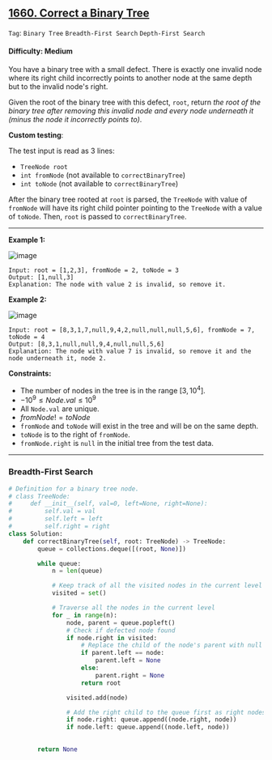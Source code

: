 ## [1660. Correct a Binary Tree](https://leetcode.com/problems/correct-a-binary-tree)

```Tag```: ```Binary Tree``` ```Breadth-First Search``` ```Depth-First Search```

#### Difficulty: Medium

You have a binary tree with a small defect. There is exactly one invalid node where its right child incorrectly points to another node at the same depth but to the invalid node's right.

Given the root of the binary tree with this defect, ```root```, return _the root of the binary tree after removing this invalid node and every node underneath it (minus the node it incorrectly points to)_.

__Custom testing__:

The test input is read as 3 lines:

- ```TreeNode root```
- ```int fromNode``` (not available to ```correctBinaryTree```)
- ```int toNode``` (not available to ```correctBinaryTree```)

After the binary tree rooted at ```root``` is parsed, the ```TreeNode``` with value of ```fromNode``` will have its right child pointer pointing to the ```TreeNode``` with a value of ```toNode```. Then, ```root``` is passed to ```correctBinaryTree```.

---

__Example 1:__

![image](https://assets.leetcode.com/uploads/2020/10/22/ex1v2.png)
```
Input: root = [1,2,3], fromNode = 2, toNode = 3
Output: [1,null,3]
Explanation: The node with value 2 is invalid, so remove it.
```

__Example 2:__

![image](https://assets.leetcode.com/uploads/2020/10/22/ex2v3.png)
```
Input: root = [8,3,1,7,null,9,4,2,null,null,null,5,6], fromNode = 7, toNode = 4
Output: [8,3,1,null,null,9,4,null,null,5,6]
Explanation: The node with value 7 is invalid, so remove it and the node underneath it, node 2.
```

__Constraints:__

- The number of nodes in the tree is in the range $[3, 10^4]$.
- $-10^9 \le Node.val \le 10^9$
- All ```Node.val``` are unique.
- $fromNode != toNode$
- ```fromNode``` and ```toNode``` will exist in the tree and will be on the same depth.
- ```toNode``` is to the right of ```fromNode```.
- ```fromNode.right``` is ```null``` in the initial tree from the test data.

---

### Breadth-First Search

```Python
# Definition for a binary tree node.
# class TreeNode:
#     def __init__(self, val=0, left=None, right=None):
#         self.val = val
#         self.left = left
#         self.right = right
class Solution:
    def correctBinaryTree(self, root: TreeNode) -> TreeNode:
        queue = collections.deque([(root, None)])

        while queue:
            n = len(queue)

            # Keep track of all the visited nodes in the current level
            visited = set()

            # Traverse all the nodes in the current level
            for _ in range(n):
                node, parent = queue.popleft()
                # Check if defected node found
                if node.right in visited:
                    # Replace the child of the node's parent with null and return the root
                    if parent.left == node:
                        parent.left = None
                    else:
                        parent.right = None
                    return root

                visited.add(node)

                # Add the right child to the queue first as right nodes need to be visited first
                if node.right: queue.append((node.right, node))
                if node.left: queue.append((node.left, node))

            
        return None
```
